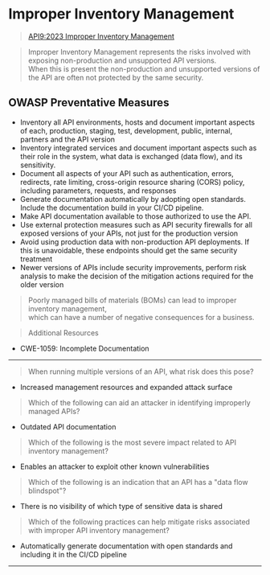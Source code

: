 # Improper Inventory Management  

>[API9:2023 Improper Inventory Management](https://university.apisec.ai/products/owasp-api-security-top-10-and-beyond/categories/2152492227/posts/2166899032)  

>Improper Inventory Management represents the risks involved with exposing non-production and unsupported API versions.  
>When this is present the non-production and unsupported versions of the API are often not protected by the same security.  

## OWASP Preventative Measures  

* Inventory all API environments, hosts and document important aspects of each, production, staging, test, development, public, internal, partners and the API version  
* Inventory integrated services and document important aspects such as their role in the system, what data is exchanged (data flow), and its sensitivity.  
* Document all aspects of your API such as authentication, errors, redirects, rate limiting, cross-origin resource sharing (CORS) policy, including parameters, requests, and responses  
* Generate documentation automatically by adopting open standards. Include the documentation build in your CI/CD pipeline.  
* Make API documentation available to those authorized to use the API.  
* Use external protection measures such as API security firewalls for all exposed versions of your APIs, not just for the production version  
* Avoid using production data with non-production API deployments. If this is unavoidable, these endpoints should get the same security treatment
* Newer versions of APIs include security improvements, perform risk analysis to make the decision of the mitigation actions required for the older version  

>Poorly managed bills of materials (BOMs) can lead to improper inventory management,  
>which can have a number of negative consequences for a business.  

>Additional Resources  

* CWE-1059: Incomplete Documentation  

----  

>When running multiple versions of an API, what risk does this pose?  

* Increased management resources and expanded attack surface  

>Which of the following can aid an attacker in identifying improperly managed APIs?  

* Outdated API documentation  

>Which of the following is the most severe impact related to API inventory management?  

* Enables an attacker to exploit other known vulnerabilities

>Which of the following is an indication that an API has a "data flow blindspot"?  

* There is no visibility of which type of sensitive data is shared  

>Which of the following practices can help mitigate risks associated with improper API inventory management?  

* Automatically generate documentation with open standards and including it in the CI/CD pipeline  

----  
